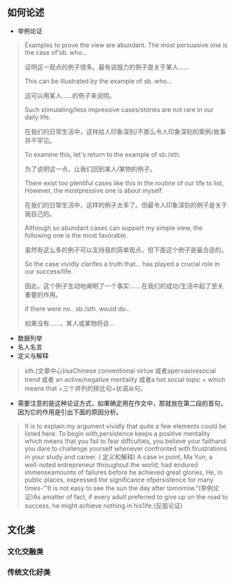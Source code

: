 ## 如何论述
- 举例论证
> Examples to prove the view are abundant. The most persuasive one is the case of'sb. who...
>
> 证明这一观点的例子很多。最有说服力的例子是关于某人……
>
> This can be illustrated by the example of sb. who...
>
> 这可以用某人……的例子来说明。
>
> Such stimulating/less impressive cases/stories are not rare in our daily life.
>
> 在我们的日常生活中，这样给人印象深刻/不那么令人印象深刻的案例/故事并不罕见。
>
> To examine this, let's return to the example of sb./sth.
>
> 为了说明这一点，让我们回到某人/某物的例子。
>
> There exist too plentiful cases like this in the routine of our life to list, However, the mostpressive one is about myself.
>
> 在我们的日常生活中，这样的例子太多了。但最令人印象深刻的例子是关于我自己的。
>
> Although so abundant cases can support my simple view, the following one is the most favorable.
>
> 虽然有这么多的例子可以支持我的简单观点，但下面这个例子是最合适的。
>
> So the case vividly clarifes a truth that... has played a crucial role in our success/life.
>
> 因此，这个例子生动地阐明了一个事实:……在我们的成功/生活中起了至关重要的作用。
>
> if there were no.. sb./sth. would do..
>
> 如果没有……，某人或某物将会…
- 数据列举
- 名人名言
- 定义与解释
> sth.(文章中心)isaChinese conventional virtue 或者apervasivesocial trend 或者 an active/negative mentality 或者a hot social topic + which means that +三个并列的排比句+状语从句。
- 需要注意的是这种论证方式，如果确定用在作文中，那就放在第二段的首句，因为它的作用是引出下面的原因分析。
> It is to explain my argument vividly that quite a few elements could be listed here. To begin with,persistence keeps a positive mentality which means that you fail to fear diffculties, you believe your faithand you dare to challenge yourself whenever confronted with firustrations in your study and career. ( 定义和解释) A case in point, Ma Yun, a well-noted entrepreneur throughout the world, had endured immenseamounts of failures before he achieved great glories, He, in public places, expressed the significance ofpersistence for many times-“'It is not easy to see the sun the day after tomorrow.”(举例论证)As amatter of fact, if every adult preferred to give up on the road to success, he might achieve nothing in his1ife.(反面论证)

## 文化类
### 文化交融类
### 传统文化好类

